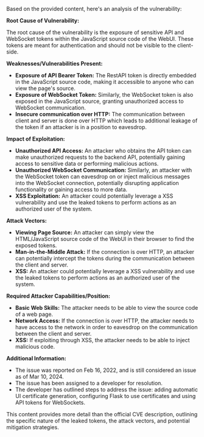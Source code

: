 Based on the provided content, here's an analysis of the vulnerability:

**Root Cause of Vulnerability:**

The root cause of the vulnerability is the exposure of sensitive API and WebSocket tokens within the JavaScript source code of the WebUI. These tokens are meant for authentication and should not be visible to the client-side.

**Weaknesses/Vulnerabilities Present:**

*   **Exposure of API Bearer Token:** The RestAPI token is directly embedded in the JavaScript source code, making it accessible to anyone who can view the page's source.
*   **Exposure of WebSocket Token:** Similarly, the WebSocket token is also exposed in the JavaScript source, granting unauthorized access to WebSocket communication.
*   **Insecure communication over HTTP:** The communication between client and server is done over HTTP which leads to additional leakage of the token if an attacker is in a position to eavesdrop.

**Impact of Exploitation:**

*   **Unauthorized API Access:** An attacker who obtains the API token can make unauthorized requests to the backend API, potentially gaining access to sensitive data or performing malicious actions.
*   **Unauthorized WebSocket Communication:** Similarly, an attacker with the WebSocket token can eavesdrop on or inject malicious messages into the WebSocket connection, potentially disrupting application functionality or gaining access to more data.
*   **XSS Exploitation:** An attacker could potentially leverage a XSS vulnerability and use the leaked tokens to perform actions as an authorized user of the system.

**Attack Vectors:**

*   **Viewing Page Source:** An attacker can simply view the HTML/JavaScript source code of the WebUI in their browser to find the exposed tokens.
*   **Man-in-the-Middle Attack:** If the connection is over HTTP, an attacker can potentially intercept the tokens during the communication between the client and server.
*  **XSS:** An attacker could potentially leverage a XSS vulnerability and use the leaked tokens to perform actions as an authorized user of the system.

**Required Attacker Capabilities/Position:**

*   **Basic Web Skills:** The attacker needs to be able to view the source code of a web page.
*   **Network Access:** If the connection is over HTTP, the attacker needs to have access to the network in order to eavesdrop on the communication between the client and server.
*  **XSS:** If exploiting through XSS, the attacker needs to be able to inject malicious code.

**Additional Information:**

*   The issue was reported on Feb 16, 2022, and is still considered an issue as of Mar 10, 2024.
*   The issue has been assigned to a developer for resolution.
*   The developer has outlined steps to address the issue: adding automatic UI certificate generation, configuring Flask to use certificates and using API tokens for WebSockets.

This content provides more detail than the official CVE description, outlining the specific nature of the leaked tokens, the attack vectors, and potential mitigation strategies.